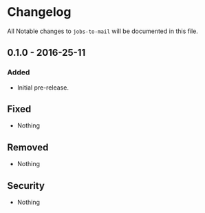 # Changelog
All Notable changes to `jobs-to-mail` will be documented in this file.

## 0.1.0 - 2016-25-11

### Added
- Initial pre-release.

## Fixed
- Nothing

## Removed
- Nothing

## Security
- Nothing
